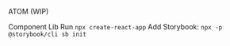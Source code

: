 
ATOM (WIP)

Component Lib
Run `npx create-react-app`
Add Storybook: `npx -p @storybook/cli sb init`